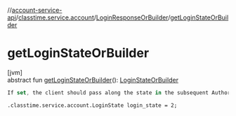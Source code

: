//[account-service-api](../../../index.md)/[classtime.service.account](../index.md)/[LoginResponseOrBuilder](index.md)/[getLoginStateOrBuilder](get-login-state-or-builder.md)

# getLoginStateOrBuilder

[jvm]\
abstract fun [getLoginStateOrBuilder](get-login-state-or-builder.md)(): [LoginStateOrBuilder](../-login-state-or-builder/index.md)

```kotlin
If set, the client should pass along the state in the subsequent AuthorizationRequest.

```
`.classtime.service.account.LoginState login_state = 2;`
